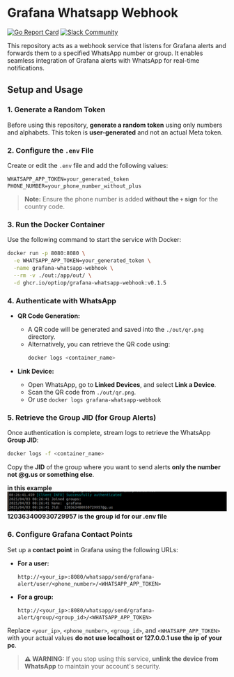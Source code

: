 # Grafana Whatsapp Webhook

[![Go Report Card](https://goreportcard.com/badge/github.com/optiop/grafana-whatsapp-webhook)](https://goreportcard.com/report/github.com/optiop/grafana-whatsapp-webhook)
[![Slack Community](https://badgen.net/badge/icon/slack?icon=slack&label)](https://join.slack.com/t/optioporg/shared_invite/zt-33axtzuao-Kd5NzaVm2GOhozBHOTj_Yg)

This repository acts as a webhook service that listens for Grafana alerts and forwards them to a specified WhatsApp number or group. It enables seamless integration of Grafana alerts with WhatsApp for real-time notifications.

## Setup and Usage

### 1. Generate a Random Token
Before using this repository, **generate a random token** using only numbers and alphabets. This token is **user-generated** and not an actual Meta token.

### 2. Configure the `.env` File
Create or edit the `.env` file and add the following values:
```
WHATSAPP_APP_TOKEN=your_generated_token
PHONE_NUMBER=your_phone_number_without_plus
```
> **Note:** Ensure the phone number is added **without the `+` sign** for the country code.

### 3. Run the Docker Container
Use the following command to start the service with Docker:
```bash
docker run -p 8080:8080 \
  -e WHATSAPP_APP_TOKEN=your_generated_token \
  -name grafana-whatsapp-webhook \
  --rm -v ./out:/app/out/ \
  -d ghcr.io/optiop/grafana-whatsapp-webhook:v0.1.5
```

### 4. Authenticate with WhatsApp
- **QR Code Generation:**
  - A QR code will be generated and saved into the `./out/qr.png` directory.
  - Alternatively, you can retrieve the QR code using:
    ```bash
    docker logs <container_name>
    ```

- **Link Device:**
  - Open WhatsApp, go to **Linked Devices**, and select **Link a Device**.
  - Scan the QR code from `./out/qr.png`.
  - Or use `docker logs grafana-whatsapp-webhook`

### 5. Retrieve the Group JID (for Group Alerts)
Once authentication is complete, stream logs to retrieve the WhatsApp **Group JID**:
```bash
docker logs -f <container_name>
```
Copy the **JID** of the group where you want to send alerts 
**only the number not @g.us or something else**.

**in this example ![Scan QR Code](images/jid.png) 120363400930729957 is the group id for our .env file**
### 6. Configure Grafana Contact Points
Set up a **contact point** in Grafana using the following URLs:

- **For a user:**
  ```
  http://<your_ip>:8080/whatsapp/send/grafana-alert/user/<phone_number>/<WHATSAPP_APP_TOKEN>
  ```

- **For a group:**
  ```
  http://<your_ip>:8080/whatsapp/send/grafana-alert/group/<group_id>/<WHATSAPP_APP_TOKEN>
  ```
Replace `<your_ip>`, `<phone_number>`, `<group_id>`, and `<WHATSAPP_APP_TOKEN>` with your actual values **do not use localhost or 127.0.0.1 use the ip of your pc**.

> **⚠️ WARNING:** If you stop using this service, **unlink the device from WhatsApp** to maintain your account's security.


